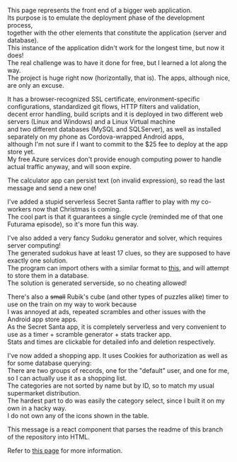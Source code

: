 This page represents the front end of a bigger web application.  
Its purpose is to emulate the deployment phase of the development process,  
together with the other elements that constitute the  application (server and database).  
This instance of the application didn't work for the longest time, but now it does!  
The real challenge was to have it done for free, but I learned a lot along the way.  
The project is huge right now (horizontally, that is). The apps, although nice, are only an excuse.

It has a browser-recognized SSL certificate, environment-specific configurations, standardized git flows, HTTP filters and validation,  
decent error handling, build scripts and it is deployed in two different web servers (Linux and Windows) and a Linux Virtual machine  
and two different databases (MySQL and SQLServer), as well as installed separately on my phone as Cordova-wrapped Android apps,  
although I'm not sure if I want to commit to the $25 fee to deploy at the app store yet.  
My free Azure services don't provide enough computing power to handle actual traffic anyway, and will soon expire.

The calculator app can persist text (on invalid expression), so read the last message and send a new one!

I've added a stupid serverless Secret Santa raffler to play with my co-workers now that Christmas is coming.  
The cool part is that it guarantees a single cycle (reminded me of that one Futurama episode), so it's more fun this way.

I've also added a very fancy Sudoku generator and solver, which requires server computing!  
The generated sudokus have at least 17 clues, so they are supposed to have exactly one solution.  
The program can import others with a similar format to [this](https://projecteuler.net/project/resources/p096_sudoku.txt), and will attempt to store them in a database.  
The solution is generated serverside, so no cheating allowed!

There's also a <s>small</s> Rubik's cube (and other types of puzzles alike) timer to use on the train on my way to work because  
I was annoyed at ads, repeated scrambles and other issues with the Android app store apps.  
As the Secret Santa app, it is completely serverless and very convenient to use as a timer + scramble generator + stats tracker app.  
Stats and times are clickable for detailed info and deletion respectively.

I've now added a shopping app. It uses Cookies for authorization as well as for some database querying:  
There are two groups of records, one for the "default" user, and one for me, so I can actually use it as a shopping list.  
The categories are not sorted by name but by ID, so to match my usual supermarket distribution.  
The hardest part to do was easily the category select, since I built it on my own in a hacky way.  
I do not own any of the icons shown in the table.

This message is a react component that parses the readme of this branch of the repository into HTML.

Refer to [this page](https://github.com/Lucas1774/Web-app) for more information.
